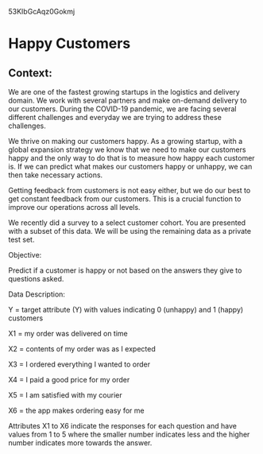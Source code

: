 53KIbGcAqz0Gokmj

# Happy Customers

## Context:

We are one of the fastest growing startups in the logistics and delivery domain. We work with several partners and make on-demand delivery to our customers. During the COVID-19 pandemic, we are facing several different challenges and everyday we are trying to address these challenges.

We thrive on making our customers happy. As a growing startup, with a global expansion strategy we know that we need to make our customers happy and the only way to do that is to measure how happy each customer is. If we can predict what makes our customers happy or unhappy, we can then take necessary actions.

Getting feedback from customers is not easy either, but we do our best to get constant feedback from our customers. This is a crucial function to improve our operations across all levels.

We recently did a survey to a select customer cohort. You are presented with a subset of this data. We will be using the remaining data as a private test set.

Objective:

Predict if a customer is happy or not based on the answers they give to questions asked.

Data Description:

Y = target attribute (Y) with values indicating 0 (unhappy) and 1 (happy) customers

X1 = my order was delivered on time

X2 = contents of my order was as I expected

X3 = I ordered everything I wanted to order

X4 = I paid a good price for my order

X5 = I am satisfied with my courier

X6 = the app makes ordering easy for me

Attributes X1 to X6 indicate the responses for each question and have values from 1 to 5 where the smaller number indicates less and the higher number indicates more towards the answer.
